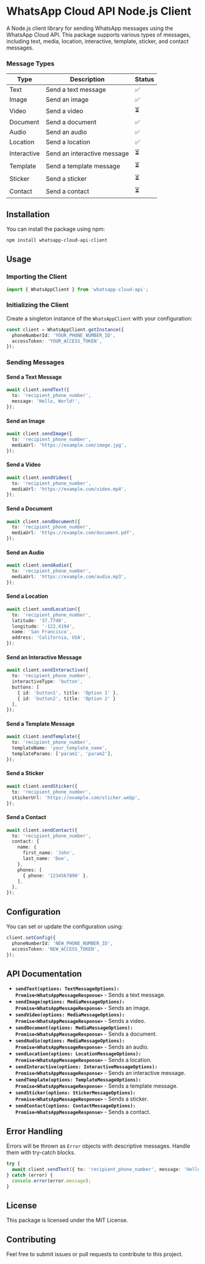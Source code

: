 # WhatsApp Cloud API Node.js Client

A Node.js client library for sending WhatsApp messages using the WhatsApp Cloud API. This package supports various types of messages, including text, media, location, interactive, template, sticker, and contact messages.

### Message Types
| Type | Description | Status |
| --- | --- | --- |
| Text | Send a text message | ✅ |
| Image | Send an image | ✅ |
| Video | Send a video | ⏳ |
| Document | Send a document | ✅ |
| Audio | Send an audio | ✅ |
| Location | Send a location | ✅ |
| Interactive | Send an interactive message | ⏳ |
| Template | Send a template message | ⏳ |
| Sticker | Send a sticker | ⏳ |
| Contact | Send a contact | ⏳ |


## Installation

You can install the package using npm:

```bash
npm install whatsapp-cloud-api-client
```

## Usage

### Importing the Client

```typescript
import { WhatsAppClient } from 'whatsapp-cloud-api';
```

### Initializing the Client

Create a singleton instance of the `WhatsAppClient` with your configuration:

```typescript
const client = WhatsAppClient.getInstance({
  phoneNumberId: 'YOUR_PHONE_NUMBER_ID',
  accessToken: 'YOUR_ACCESS_TOKEN',
});
```

### Sending Messages

#### Send a Text Message

```typescript
await client.sendText({
  to: 'recipient_phone_number',
  message: 'Hello, World!',
});
```

#### Send an Image

```typescript
await client.sendImage({
  to: 'recipient_phone_number',
  mediaUrl: 'https://example.com/image.jpg',
});
```

#### Send a Video

```typescript
await client.sendVideo({
  to: 'recipient_phone_number',
  mediaUrl: 'https://example.com/video.mp4',
});
```

#### Send a Document

```typescript
await client.sendDocument({
  to: 'recipient_phone_number',
  mediaUrl: 'https://example.com/document.pdf',
});
```

#### Send an Audio

```typescript
await client.sendAudio({
  to: 'recipient_phone_number',
  mediaUrl: 'https://example.com/audio.mp3',
});
```

#### Send a Location

```typescript
await client.sendLocation({
  to: 'recipient_phone_number',
  latitude: '37.7749',
  longitude: '-122.4194',
  name: 'San Francisco',
  address: 'California, USA',
});
```

#### Send an Interactive Message

```typescript
await client.sendInteractive({
  to: 'recipient_phone_number',
  interactiveType: 'button',
  buttons: [
    { id: 'button1', title: 'Option 1' },
    { id: 'button2', title: 'Option 2' }
  ],
});
```

#### Send a Template Message

```typescript
await client.sendTemplate({
  to: 'recipient_phone_number',
  templateName: 'your_template_name',
  templateParams: ['param1', 'param2'],
});
```

#### Send a Sticker

```typescript
await client.sendSticker({
  to: 'recipient_phone_number',
  stickerUrl: 'https://example.com/sticker.webp',
});
```

#### Send a Contact

```typescript
await client.sendContact({
  to: 'recipient_phone_number',
  contact: {
    name: {
      first_name: 'John',
      last_name: 'Doe',
    },
    phones: [
      { phone: '1234567890' },
    ],
  },
});
```

## Configuration

You can set or update the configuration using:

```typescript
client.setConfig({
  phoneNumberId: 'NEW_PHONE_NUMBER_ID',
  accessToken: 'NEW_ACCESS_TOKEN',
});
```

## API Documentation

- **`sendText(options: TextMessageOptions): Promise<WhatsAppMessageResponse>`** - Sends a text message.
- **`sendImage(options: MediaMessageOptions): Promise<WhatsAppMessageResponse>`** - Sends an image.
- **`sendVideo(options: MediaMessageOptions): Promise<WhatsAppMessageResponse>`** - Sends a video.
- **`sendDocument(options: MediaMessageOptions): Promise<WhatsAppMessageResponse>`** - Sends a document.
- **`sendAudio(options: MediaMessageOptions): Promise<WhatsAppMessageResponse>`** - Sends an audio.
- **`sendLocation(options: LocationMessageOptions): Promise<WhatsAppMessageResponse>`** - Sends a location.
- **`sendInteractive(options: InteractiveMessageOptions): Promise<WhatsAppMessageResponse>`** - Sends an interactive message.
- **`sendTemplate(options: TemplateMessageOptions): Promise<WhatsAppMessageResponse>`** - Sends a template message.
- **`sendSticker(options: StickerMessageOptions): Promise<WhatsAppMessageResponse>`** - Sends a sticker.
- **`sendContact(options: ContactMessageOptions): Promise<WhatsAppMessageResponse>`** - Sends a contact.

## Error Handling

Errors will be thrown as `Error` objects with descriptive messages. Handle them with try-catch blocks.

```typescript
try {
  await client.sendText({ to: 'recipient_phone_number', message: 'Hello!' });
} catch (error) {
  console.error(error.message);
}
```

## License

This package is licensed under the MIT License.

## Contributing

Feel free to submit issues or pull requests to contribute to this project.

